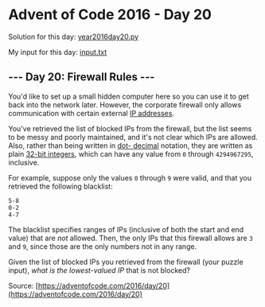 # Advent of Code 2016 - Day 20

Solution for this day: [year2016day20.py](year2016day20.py)

My input for this day: [input.txt](input.txt)

## \--- Day 20: Firewall Rules ---

You'd like to set up a small hidden computer here so you can use it to get
back into the network later. However, the corporate firewall only allows
communication with certain external [IP
addresses](https://en.wikipedia.org/wiki/IPv4#Addressing).

You've retrieved the list of blocked IPs from the firewall, but the list seems
to be messy and poorly maintained, and it's not clear which IPs are allowed.
Also, rather than being written in [dot-
decimal](https://en.wikipedia.org/wiki/Dot-decimal_notation) notation, they
are written as plain [32-bit integers](https://en.wikipedia.org/wiki/32-bit),
which can have any value from `0` through `4294967295`, inclusive.

For example, suppose only the values `0` through `9` were valid, and that you
retrieved the following blacklist:

    
    
    5-8
    0-2
    4-7
    

The blacklist specifies ranges of IPs (inclusive of both the start and end
value) that are _not_ allowed. Then, the only IPs that this firewall allows
are `3` and `9`, since those are the only numbers not in any range.

Given the list of blocked IPs you retrieved from the firewall (your puzzle
input), _what is the lowest-valued IP_ that is not blocked?



Source: [https://adventofcode.com/2016/day/20](https://adventofcode.com/2016/day/20)
